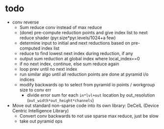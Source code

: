 # todo

* conv reverse
  * Sum reduce conv instead of max reduce
  * (done) pre-compute reduction points and give index list to next reduce shader (pyr.size*pyr.levels/1024+a few)
  * determine input to initial and next reductions based on pre-computed index list
  * reduce to find lowest next index during reduction, if any
  * output sum reduction at global index where local_index==0
  * if no next index, continue, else sum reduce again
  * loop prev until no next index
  * run similar algo until all reduction points are done at pyramid i/o indices
  * modify backwards op to select from pyramid io points / workgroup size to conv err
    * divide error sum for each `in*lvl+out` location by out_resolution (`out_width*out_height*channels`)
* Move out standard non-sparse code into its own library: DeCeIL (Device Centric Intelligence Library)
  * Convert conv backwards to not use sparse max reduce, just be slow
  * take out pyramid ops